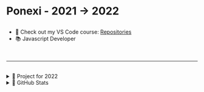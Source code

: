 # Ponexi - 2021 -> 2022

## 

- 🔭 Check out my VS Code course: [Repositories](https://github.com/PoNexiOFF?tab=repositories)
- 📚 Javascript Developer
<br />

---

<br />

<details>
  <summary>📍 Project for 2022</summary>
  
<!--START_SECTION:activity-->
1. ✏️ Release v1 of [Korbo](https://github.com/PoNexiOFF?tab=repositories)!
<!--END_SECTION:activity-->

</details>

<details>
  <summary>📘 GitHub Stats</summary>

  <img align="left" alt="PoNexi's GitHub Stats" src="https://github-readme-stats.vercel.app/api?username=PoNexiOFF&show_icons=true&hide_border=false&title_color=08A7F1&icon_color=7FD6FF&bg_color=09131B&text_color=ffffff&border_color=5879FF" />
  <img align="left" alt="PoNexi's GitHub Languages Stats" src="https://github-readme-stats.vercel.app/api/top-langs/?username=PoNexiOFF&layout=compact&show_icons=true&hide_border=false&title_color=08A7F1&icon_color=7FD6FF&bg_color=09131B&text_color=ffffff&border_color=5879FF" />
  
</details>
